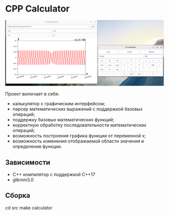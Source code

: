 # CPP Calculator

![](misc/img/calc.png)

Проект включает в себя:

* калькулятор с графическим интерфейсом;
* парсер математических выражений с поддержкой базовых операций;
* поддержку базовых математических функций;
* корректную обработку последовательности математических операций;
* возможность построения графика функции от переменной x;
* возможность изменения отображаемой области значения и определения функции.

## Зависимости
* С++ компилятор с поддержкой C++17
* gtkmm3.0

## Сборка
cd src
make calculator